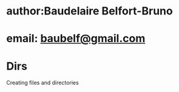 # author:Baudelaire Belfort-Bruno
# email: baubelf@gmail.com

# Dirs
Creating files and directories 
